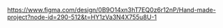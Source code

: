 https://www.figma.com/design/0B9O14xn3hT7EQ0z6r12nP/Hand-made-project?node-id=290-512&t=HY1zVa3N4X755u8U-1
